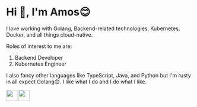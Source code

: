 # Hi 👋, I'm Amos😊    
  
I love working with Golang, Backend-related technologies, Kubernetes, Docker, and all things cloud-native.   

Roles of interest to me are:  
1) Backend Developer
2) Kubernetes Engineer

I also fancy other languages like TypeScript, Java, and Python but I'm rusty in all expect Golang😊.
I like what I do and I do what I like.
 
<a display="block" href ="https://www.linkedin.com/in/amos-ehiguese-201b33100/"><img align="left" width="30px" height="30px" src="https://camo.githubusercontent.com/28bbd2596707954793abeff9eb24d343c1c78b7bf184b90294b4b190c6097a65/68747470733a2f2f63646e2e6a7364656c6976722e6e65742f6e706d2f73696d706c652d69636f6e7340332e302e312f69636f6e732f6c696e6b6564696e2e737667"/></a>

<a  href ="https://twitter.com/home/"><img display="block" align="left" width="30px" height="30px" src="https://camo.githubusercontent.com/c58e07fb34a45fd051183258b5860608dd86ac98dd151d0522e0575966082b88/68747470733a2f2f63646e2e6a7364656c6976722e6e65742f6e706d2f73696d706c652d69636f6e7340332e302e312f69636f6e732f747769747465722e737667"/></a>
